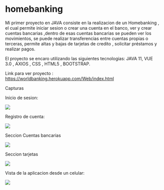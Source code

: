 # homebanking 

Mi primer proyecto en JAVA consiste en la realizacion de un Homebanking , el cual permite iniciar sesion o crear una cuenta en el banco, ver y crear cuentas bancarias ,dentro de esas cuentas bancarias se pueden ver los movimientos, se puede realizar transferencias entre cuentas propias o terceras, permite altas y bajas de tarjetas de credito , solicitar préstamos y realizar pagos.

El proyecto se encaro utilizando las siguientes tecnologias: JAVA 11, VUE 3.0 , AXIOS , CSS , HTML5 , BOOTSTRAP.

Link para ver proyecto : https://worldbanking.herokuapp.com/Web/index.html

Capturas

Inicio de sesion:

<img src="https://user-images.githubusercontent.com/63264380/126651045-2de03bba-0eca-4c6b-83c5-950e7f7de7fc.png">

Registro de cuenta:

<img src="https://user-images.githubusercontent.com/63264380/126654469-a6cc5724-4d91-4241-8db0-df63347707f8.png">

Seccion Cuentas bancarias

<img src="https://user-images.githubusercontent.com/63264380/126654618-17304719-bf95-477e-be72-4787b920fee9.png">

Seccion tarjetas

<img src="https://user-images.githubusercontent.com/63264380/126654740-9beab5bb-8d85-4db4-935b-31048f56c59e.png">

Vista de la aplicacion desde un celular:

<img src="https://user-images.githubusercontent.com/63264380/126655197-f4d02967-b15e-49b0-8745-f61e079b0a20.png">

